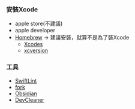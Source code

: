 ### 安裝Xcode
- apple store(不建議)
- apple developer
- [Homebrew](https://brew.sh) -> 建議安裝，就算不是為了裝Xcode
	- [Xcodes](https://github.com/RobotsAndPencils/XcodesApp)
	- [xcversion](https://13h.tw/2019/11/01/manage-xcode-versions.html)

### 工具
- [SwiftLint](https://github.com/realm/SwiftLint)
- [fork](https://git-fork.com)
- [Obsidian](https://obsidian.md)
- [DevCleaner](https://apps.apple.com/tw/app/devcleaner-for-xcode/id1388020431?mt=12)